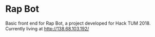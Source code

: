 # Rap Bot

Basic front end for Rap Bot, a project developed for Hack TUM 2018. Currently living at http://138.68.103.192/
